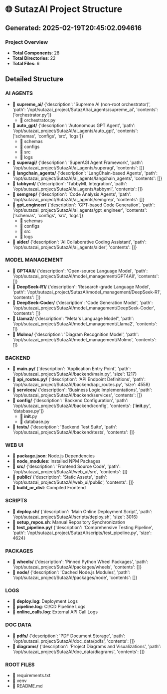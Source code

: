 # 🌐 SutazAI Project Structure

## Generated: 2025-02-19T20:45:02.094616

### Project Overview
- **Total Components**: 28
- **Total Directories**: 22
- **Total Files**: 6

## Detailed Structure

### AI AGENTS
- 📁 **supreme_ai/** {'description': 'Supreme AI (non-root orchestrator)', 'path': '/opt/sutazai_project/SutazAI/ai_agents/supreme_ai', 'contents': ['orchestrator.py']}
  - 📄 orchestrator.py
- 📁 **auto_gpt/** {'description': 'Autonomous GPT Agent', 'path': '/opt/sutazai_project/SutazAI/ai_agents/auto_gpt', 'contents': ['schemas', 'configs', 'src', 'logs']}
  - 📄 schemas
  - 📄 configs
  - 📄 src
  - 📄 logs
- 📁 **superagi/** {'description': 'SuperAGI Agent Framework', 'path': '/opt/sutazai_project/SutazAI/ai_agents/superagi', 'contents': []}
- 📁 **langchain_agents/** {'description': 'LangChain-based Agents', 'path': '/opt/sutazai_project/SutazAI/ai_agents/langchain_agents', 'contents': []}
- 📁 **tabbyml/** {'description': 'TabbyML Integration', 'path': '/opt/sutazai_project/SutazAI/ai_agents/tabbyml', 'contents': []}
- 📁 **semgrep/** {'description': 'Code Analysis Agents', 'path': '/opt/sutazai_project/SutazAI/ai_agents/semgrep', 'contents': []}
- 📁 **gpt_engineer/** {'description': 'GPT-based Code Generation', 'path': '/opt/sutazai_project/SutazAI/ai_agents/gpt_engineer', 'contents': ['schemas', 'configs', 'src', 'logs']}
  - 📄 schemas
  - 📄 configs
  - 📄 src
  - 📄 logs
- 📁 **aider/** {'description': 'AI Collaborative Coding Assistant', 'path': '/opt/sutazai_project/SutazAI/ai_agents/aider', 'contents': []}

### MODEL MANAGEMENT
- 📁 **GPT4All/** {'description': 'Open-source Language Model', 'path': '/opt/sutazai_project/SutazAI/model_management/GPT4All', 'contents': []}
- 📁 **DeepSeek-R1/** {'description': 'Research-grade Language Model', 'path': '/opt/sutazai_project/SutazAI/model_management/DeepSeek-R1', 'contents': []}
- 📁 **DeepSeek-Coder/** {'description': 'Code Generation Model', 'path': '/opt/sutazai_project/SutazAI/model_management/DeepSeek-Coder', 'contents': []}
- 📁 **Llama2/** {'description': "Meta's Language Model", 'path': '/opt/sutazai_project/SutazAI/model_management/Llama2', 'contents': []}
- 📁 **Molmo/** {'description': 'Diagram Recognition Model', 'path': '/opt/sutazai_project/SutazAI/model_management/Molmo', 'contents': []}

### BACKEND
- 📁 **main.py/** {'description': 'Application Entry Point', 'path': '/opt/sutazai_project/SutazAI/backend/main.py', 'size': 1217}
- 📁 **api_routes.py/** {'description': 'API Endpoint Definitions', 'path': '/opt/sutazai_project/SutazAI/backend/api_routes.py', 'size': 4558}
- 📁 **services/** {'description': 'Business Logic Implementations', 'path': '/opt/sutazai_project/SutazAI/backend/services', 'contents': []}
- 📁 **config/** {'description': 'Backend Configuration', 'path': '/opt/sutazai_project/SutazAI/backend/config', 'contents': ['__init__.py', 'database.py']}
  - 📄 __init__.py
  - 📄 database.py
- 📁 **tests/** {'description': 'Backend Test Suite', 'path': '/opt/sutazai_project/SutazAI/backend/tests', 'contents': []}

### WEB UI
- 📄 **package.json**: Node.js Dependencies
- 📄 **node_modules**: Installed NPM Packages
- 📁 **src/** {'description': 'Frontend Source Code', 'path': '/opt/sutazai_project/SutazAI/web_ui/src', 'contents': []}
- 📁 **public/** {'description': 'Static Assets', 'path': '/opt/sutazai_project/SutazAI/web_ui/public', 'contents': []}
- 📄 **build_or_dist**: Compiled Frontend

### SCRIPTS
- 📁 **deploy.sh/** {'description': 'Main Online Deployment Script', 'path': '/opt/sutazai_project/SutazAI/scripts/deploy.sh', 'size': 3016}
- 📄 **setup_repos.sh**: Manual Repository Synchronization
- 📁 **test_pipeline.py/** {'description': 'Comprehensive Testing Pipeline', 'path': '/opt/sutazai_project/SutazAI/scripts/test_pipeline.py', 'size': 4624}

### PACKAGES
- 📁 **wheels/** {'description': 'Pinned Python Wheel Packages', 'path': '/opt/sutazai_project/SutazAI/packages/wheels', 'contents': []}
- 📁 **node/** {'description': 'Cached Node.js Modules', 'path': '/opt/sutazai_project/SutazAI/packages/node', 'contents': []}

### LOGS
- 📄 **deploy.log**: Deployment Logs
- 📄 **pipeline.log**: CI/CD Pipeline Logs
- 📄 **online_calls.log**: External API Call Logs

### DOC DATA
- 📁 **pdfs/** {'description': 'PDF Document Storage', 'path': '/opt/sutazai_project/SutazAI/doc_data/pdfs', 'contents': []}
- 📁 **diagrams/** {'description': 'Project Diagrams and Visualizations', 'path': '/opt/sutazai_project/SutazAI/doc_data/diagrams', 'contents': []}

### ROOT FILES
- 📄 requirements.txt
- 📄 venv
- 📄 README.md
